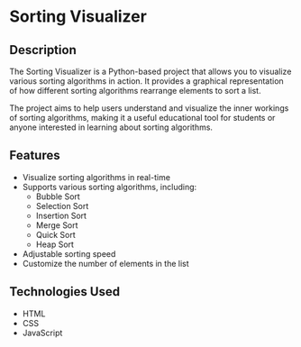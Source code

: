 # Sorting Visualizer

## Description
The Sorting Visualizer is a Python-based project that allows you to visualize various sorting algorithms in action. It provides a graphical representation of how different sorting algorithms rearrange elements to sort a list.

The project aims to help users understand and visualize the inner workings of sorting algorithms, making it a useful educational tool for students or anyone interested in learning about sorting algorithms.

## Features
- Visualize sorting algorithms in real-time
- Supports various sorting algorithms, including:
  - Bubble Sort
  - Selection Sort
  - Insertion Sort
  - Merge Sort
  - Quick Sort
  - Heap Sort
- Adjustable sorting speed
- Customize the number of elements in the list

## Technologies Used
- HTML
- CSS
- JavaScript



